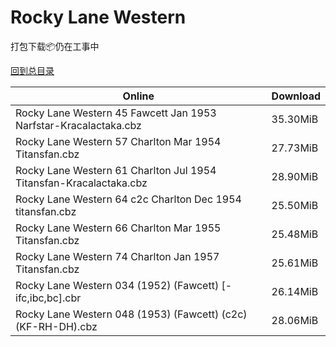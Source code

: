 # Rocky Lane Western

打包下载📦仍在工事中

[回到总目录](/Catalogs.md)







Online | Download
--- | ---
Rocky Lane Western 45 Fawcett Jan 1953 Narfstar-Kracalactaka.cbz | 35.30MiB
Rocky Lane Western 57 Charlton Mar 1954 Titansfan.cbz | 27.73MiB
Rocky Lane Western 61 Charlton Jul 1954 Titansfan-Kracalactaka.cbz | 28.90MiB
Rocky Lane Western 64 c2c Charlton Dec 1954 titansfan.cbz | 25.50MiB
Rocky Lane Western 66 Charlton Mar 1955 Titansfan.cbz | 25.48MiB
Rocky Lane Western 74 Charlton Jan 1957 Titansfan.cbz | 25.61MiB
Rocky Lane Western 034 (1952) (Fawcett) [-ifc,ibc,bc].cbr | 26.14MiB
Rocky Lane Western 048 (1953) (Fawcett) (c2c) (KF-RH-DH).cbz | 28.06MiB